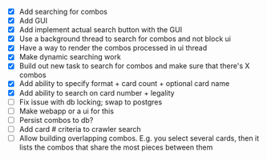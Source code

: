 - [x] Add searching for combos
- [x] Add GUI
- [x] Add implement actual search button with the GUI
- [x] Use a background thread to search for combos and not block ui
- [x] Have a way to render the combos processed in ui thread
- [x] Make dynamic searching work
- [x] Build out new task to search for combos and make sure that there's X combos
- [x] Add ability to specify format + card count + optional card name
- [x] Add ability to search on card number + legality
- [ ] Fix issue with db locking; swap to postgres
- [ ] Make webapp or a ui for this
- [ ] Persist combos to db?
- [ ] Add card # criteria to crawler search
- [ ] Allow building overlapping combos. E.g. you select several cards, then it lists the combos that share the most pieces between them
